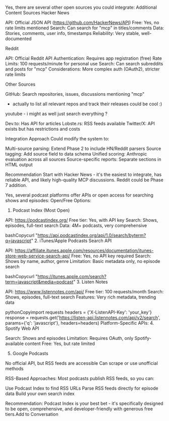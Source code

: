 Yes, there are several other open sources you could integrate:
Additional Content Sources
Hacker News

API: Official JSON API (https://github.com/HackerNews/API)
Free: Yes, no rate limits mentioned
Search: Can search for "mcp" in titles/comments
Data: Stories, comments, user info, timestamps
Reliability: Very stable, well-documented

Reddit

API: Official Reddit API
Authentication: Requires app registration (free)
Rate Limits: 100 requests/minute for personal use
Search: Can search subreddits and posts for "mcp"
Considerations: More complex auth (OAuth2), stricter rate limits

Other Sources

GitHub: Search repositories, issues, discussions mentioning "mcp"
- actually to list all relevant repos and track their releases could be cool :)

youtube - i might as well just search everything ?

Dev.to: Has API for articles
Lobste.rs: RSS feeds available
Twitter/X: API exists but has restrictions and costs

Integration Approach
Could modify the system to:

Multi-source parsing: Extend Phase 2 to include HN/Reddit parsers
Source tagging: Add source field to data schema
Unified scoring: Anthropic evaluation across all sources
Source-specific reports: Separate sections in HTML output

Recommendation
Start with Hacker News - it's the easiest to integrate, has reliable API, and likely high-quality MCP discussions. Reddit could be Phase 7 addition.

Yes, several podcast platforms offer APIs or open access for searching shows and episodes:
Open/Free Options:
1. Podcast Index (Most Open)

API: https://podcastindex.org/
Free tier: Yes, with API key
Search: Shows, episodes, full-text search
Data: 4M+ podcasts, very comprehensive

bashCopycurl "https://api.podcastindex.org/api/1.0/search/byterm?q=javascript"
2. iTunes/Apple Podcasts Search API

API: https://affiliate.itunes.apple.com/resources/documentation/itunes-store-web-service-search-api/
Free: Yes, no API key required
Search: Shows by name, author, genre
Limitation: Basic metadata only, no episode search

bashCopycurl "https://itunes.apple.com/search?term=javascript&media=podcast"
3. Listen Notes

API: https://www.listennotes.com/api/
Free tier: 100 requests/month
Search: Shows, episodes, full-text search
Features: Very rich metadata, trending data

pythonCopyimport requests
headers = {'X-ListenAPI-Key': 'your_key'}
response = requests.get('https://listen-api.listennotes.com/api/v2/search', 
                       params={'q': 'javascript'}, headers=headers)
Platform-Specific APIs:
4. Spotify Web API

Search: Shows and episodes
Limitation: Requires OAuth, only Spotify-available content
Free: Yes, but rate limited

5. Google Podcasts

No official API, but RSS feeds are accessible
Can scrape or use unofficial methods

RSS-Based Approaches:
Most podcasts publish RSS feeds, so you can:

Use Podcast Index to find RSS URLs
Parse RSS feeds directly for episode data
Build your own search index

Recommendation:
Podcast Index is your best bet - it's specifically designed to be open, comprehensive, and developer-friendly with generous free tiers.Add to Conversation